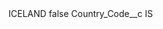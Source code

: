 <?xml version="1.0" encoding="UTF-8"?>
<CustomMetadata xmlns="http://soap.sforce.com/2006/04/metadata" xmlns:xsi="http://www.w3.org/2001/XMLSchema-instance" xmlns:xsd="http://www.w3.org/2001/XMLSchema">
    <label>ICELAND</label>
    <protected>false</protected>
    <values>
        <field>Country_Code__c</field>
        <value xsi:type="xsd:string">IS</value>
    </values>
</CustomMetadata>
